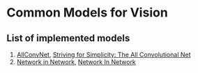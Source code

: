 # Common Models for Vision

List of implemented models
---
1. [AllConvNet](allconvnet.py), [Striving for Simplicity: The All Convolutional Net](https://arxiv.org/abs/1412.6806)
2. [Network in Network](nin.py), [Network In Network](https://arxiv.org/abs/1312.4400)
